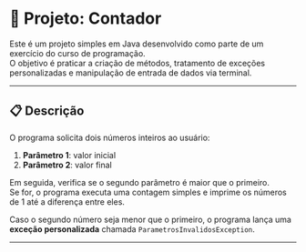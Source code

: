 # 🔢 Projeto: Contador

Este é um projeto simples em Java desenvolvido como parte de um exercício do curso de programação.   
O objetivo é praticar a criação de métodos, tratamento de exceções personalizadas e manipulação de entrada de dados via terminal.

---

## 📋 Descrição

O programa solicita dois números inteiros ao usuário:

1. **Parâmetro 1**: valor inicial
2. **Parâmetro 2**: valor final

Em seguida, verifica se o segundo parâmetro é maior que o primeiro.  
Se for, o programa executa uma contagem simples e imprime os números de 1 até a diferença entre eles.

Caso o segundo número seja menor que o primeiro, o programa lança uma **exceção personalizada** chamada `ParametrosInvalidosException`.

---
